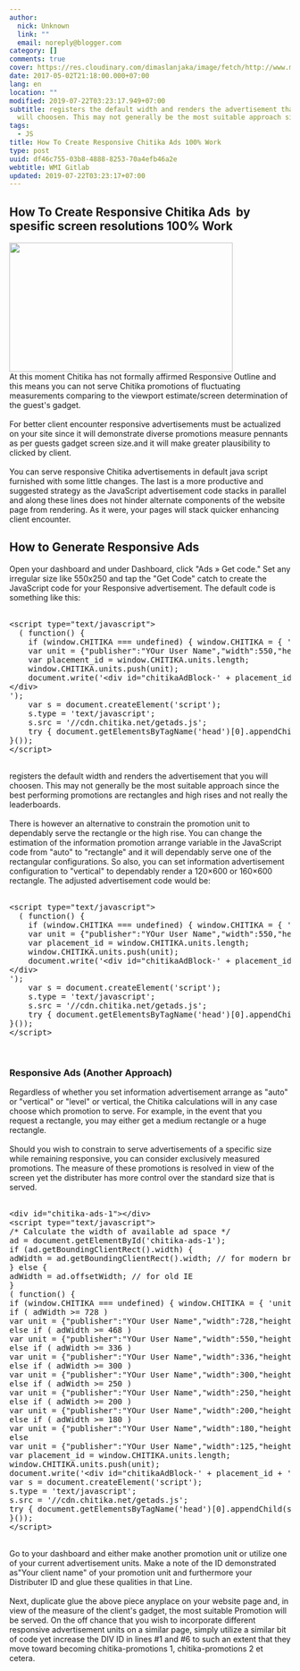 ```yaml
---
author:
  nick: Unknown
  link: ""
  email: noreply@blogger.com
category: []
comments: true
cover: https://res.cloudinary.com/dimaslanjaka/image/fetch/http://www.mygyanblog.com/wp-content/uploads/2017/01/chitika-se-kaise-paise-kamaye.jpg
date: 2017-05-02T21:18:00.000+07:00
lang: en
location: ""
modified: 2019-07-22T03:23:17.949+07:00
subtitle: registers the default width and renders the advertisement that you
  will choosen. This may not generally be the most suitable approach since
tags:
  - JS
title: How To Create Responsive Chitika Ads 100% Work
type: post
uuid: df46c755-03b8-4888-8253-70a4efb46a2e
webtitle: WMI Gitlab
updated: 2019-07-22T03:23:17+07:00
---
```


<h2>How To Create Responsive Chitika Ads &nbsp;by spesific screen resolutions 100% Work</h2><a name="more"></a><img height="231" src="https://res.cloudinary.com/dimaslanjaka/image/fetch/http://www.mygyanblog.com/wp-content/uploads/2017/01/chitika-se-kaise-paise-kamaye.jpg" width="400"><br>At this moment Chitika has not formally affirmed Responsive Outline and this means you can not serve Chitika promotions of fluctuating measurements comparing to the viewport estimate/screen determination of the guest's gadget.<br><br>For better client encounter responsive advertisements must be actualized on your site since it will demonstrate diverse promotions measure pennants as per guests gadget screen size.and it will make greater plausibility to clicked by client.<br><br>You can serve responsive Chitika advertisements in default java script furnished with some little changes. The last is a more productive and suggested strategy as the JavaScript advertisement code stacks in parallel and along these lines does not hinder alternate components of the website page from rendering. As it were, your pages will stack quicker enhancing client encounter.<br><h2 id="h2_4043_0">How to Generate Responsive Ads</h2>Open your dashboard and under Dashboard, click "Ads » Get code." Set any irregular size like 550x250 and tap the "Get Code" catch to create the JavaScript code for your Responsive advertisement. The default code is something like this:<br><br><pre class="prettyprint" id="pre_4043_0">&lt;script type="text/javascript"&gt;<br>  ( function() {<br>    if (window.CHITIKA === undefined) { window.CHITIKA = { 'units' : [] }; };<br>    var unit = {"publisher":"YOur User Name","width":550,"height":250,"sid":"Chitika Default"};<br>    var placement_id = window.CHITIKA.units.length;<br>    window.CHITIKA.units.push(unit);<br>    document.write('&lt;div id="chitikaAdBlock-' + placement_id + '"&gt;<br>&lt;/div&gt;<br>');<br>    var s = document.createElement('script');<br>    s.type = 'text/javascript';<br>    s.src = '//cdn.chitika.net/getads.js';<br>    try { document.getElementsByTagName('head')[0].appendChild(s); } catch(e) { document.write(s.outerHTML); }<br>}());<br>&lt;/script&gt;<br></pre><div id="div_4043_0"><div id="div_4043_1"><br id="br_4043_5"></div>registers the default width and renders the advertisement that you will choosen. This may not generally be the most suitable approach since the best performing promotions are rectangles and high rises and not really the leaderboards.<br><br>There is however an alternative to constrain the promotion unit to dependably serve the rectangle or the high rise. You can change the estimation of the information promotion arrange variable in the JavaScript code from "auto" to "rectangle" and it will dependably serve one of the rectangular configurations. So also, you can set information advertisement configuration to "vertical" to dependably render a 120×600 or 160×600 rectangle. The adjusted advertisement code would be:<br><br><pre class="prettyprint" id="pre_4043_1">&lt;script type="text/javascript"&gt;<br>  ( function() {<br>    if (window.CHITIKA === undefined) { window.CHITIKA = { 'units' : [] }; };<br>    var unit = {"publisher":"YOur User Name","width":550,"height":250,"sid":"Chitika Default"};<br>    var placement_id = window.CHITIKA.units.length;<br>    window.CHITIKA.units.push(unit);<br>    document.write('&lt;div id="chitikaAdBlock-' + placement_id + '"&gt;<br>&lt;/div&gt;<br>');<br>    var s = document.createElement('script');<br>    s.type = 'text/javascript';<br>    s.src = '//cdn.chitika.net/getads.js';<br>    try { document.getElementsByTagName('head')[0].appendChild(s); } catch(e) { document.write(s.outerHTML); }<br>}());<br>&lt;/script&gt;<br></pre><div id="div_4043_2"><br id="br_4043_9"><h3 id="h3_4043_0">Responsive Ads (Another Approach)</h3>Regardless of whether you set information advertisement arrange as "auto" or "vertical" or "level" or vertical, the Chitika calculations will in any case choose which promotion to serve. For example, in the event that you request a rectangle, you may either get a medium rectangle or a huge rectangle.<br><br>Should you wish to constrain to serve advertisements of a specific size while remaining responsive, you can consider exclusively measured promotions. The measure of these promotions is resolved in view of the screen yet the distributer has more control over the standard size that is served.</div><div id="div_4043_3"><br><pre class="prettyprint" id="pre_4043_2">&lt;div id="chitika-ads-1"&gt;&lt;/div&gt;<br>&lt;script type="text/javascript"&gt;<br>/* Calculate the width of available ad space */<br>ad = document.getElementById('chitika-ads-1');<br>if (ad.getBoundingClientRect().width) {<br>adWidth = ad.getBoundingClientRect().width; // for modern browsers<br>} else {<br>adWidth = ad.offsetWidth; // for old IE<br>}<br>( function() {<br>if (window.CHITIKA === undefined) { window.CHITIKA = { 'units' : [] }; };<br>if ( adWidth &gt;= 728 )<br>var unit = {"publisher":"YOur User Name","width":728,"height":90,"sid":"Chitika Default"}; /* Leaderboard 728x90 */<br>else if ( adWidth &gt;= 468 )<br>var unit = {"publisher":"YOur User Name","width":550,"height":250,"sid":"Chitika Default"};<br>else if ( adWidth &gt;= 336 )<br>var unit = {"publisher":"YOur User Name","width":336,"height":280,"sid":"Chitika Default"};<br>else if ( adWidth &gt;= 300 )<br>var unit = {"publisher":"YOur User Name","width":300,"height":250,"sid":"Chitika Default"};<br>else if ( adWidth &gt;= 250 )<br>var unit = {"publisher":"YOur User Name","width":250,"height":250,"sid":"Chitika Default"};<br>else if ( adWidth &gt;= 200 )<br>var unit = {"publisher":"YOur User Name","width":200,"height":200,"sid":"Chitika Default"};<br>else if ( adWidth &gt;= 180 )<br>var unit = {"publisher":"YOur User Name","width":180,"height":150,"sid":"Chitika Default"};<br>else<br>var unit = {"publisher":"YOur User Name","width":125,"height":125,"sid":"Chitika Default"};<br>var placement_id = window.CHITIKA.units.length;<br>window.CHITIKA.units.push(unit);<br>document.write('&lt;div id="chitikaAdBlock-' + placement_id + '"&gt;&lt;/div&gt;');<br>var s = document.createElement('script');<br>s.type = 'text/javascript';<br>s.src = '//cdn.chitika.net/getads.js';<br>try { document.getElementsByTagName('head')[0].appendChild(s); } catch(e) { document.write(s.outerHTML); }<br>}());<br>&lt;/script&gt;<br></pre><br id="br_4043_12">Go to your dashboard and either make another promotion unit or utilize one of your current advertisement units. Make a note of the ID demonstrated as"Your client name" of your promotion unit and furthermore your Distributer ID and glue these qualities in that Line.<br><br>Next, duplicate glue the above piece anyplace on your website page and, in view of the measure of the client's gadget, the most suitable Promotion will be served. On the off chance that you wish to incorporate different responsive advertisement units on a similar page, simply utilize a similar bit of code yet increase the DIV ID in lines #1 and #6 to such an extent that they move toward becoming chitika-promotions 1, chitika-promotions 2 et cetera.</div></div>